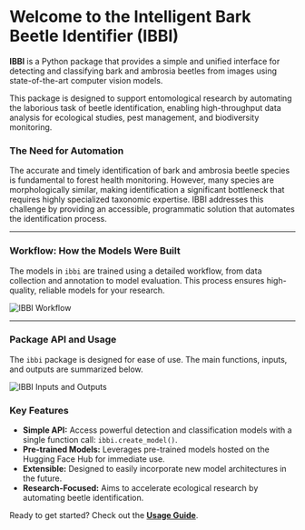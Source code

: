 # Welcome to the Intelligent Bark Beetle Identifier (IBBI)

**IBBI** is a Python package that provides a simple and unified interface for detecting and classifying bark and ambrosia beetles from images using state-of-the-art computer vision models.

This package is designed to support entomological research by automating the laborious task of beetle identification, enabling high-throughput data analysis for ecological studies, pest management, and biodiversity monitoring.

### The Need for Automation

The accurate and timely identification of bark and ambrosia beetle species is fundamental to forest health monitoring. However, many species are morphologically similar, making identification a significant bottleneck that requires highly specialized taxonomic expertise. IBBI addresses this challenge by providing an accessible, programmatic solution that automates the identification process.

---

### Workflow: How the Models Were Built

The models in `ibbi` are trained using a detailed workflow, from data collection and annotation to model evaluation. This process ensures high-quality, reliable models for your research.

![IBBI Workflow](assets/images/data_flow_ibbi.png)

---

### Package API and Usage

The `ibbi` package is designed for ease of use. The main functions, inputs, and outputs are summarized below.

![IBBI Inputs and Outputs](assets/images/ibbi_inputs_outputs.png)

### Key Features

- **Simple API:** Access powerful detection and classification models with a single function call: `ibbi.create_model()`.
- **Pre-trained Models:** Leverages pre-trained models hosted on the Hugging Face Hub for immediate use.
- **Extensible:** Designed to easily incorporate new model architectures in the future.
- **Research-Focused:** Aims to accelerate ecological research by automating beetle identification.

Ready to get started? Check out the **[Usage Guide](usage.md)**.
